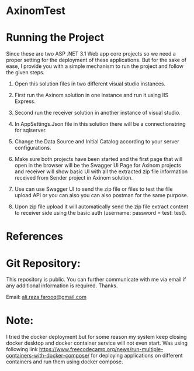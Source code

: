 # AxinomTest
# Running the Project 

Since these are two ASP .NET 3.1 Web app core projects so we need a proper setting for the deployment of these applications. But for the sake of ease, I provide you with a simple mechanism to run the project and follow the given steps. 

 

1. Open this solution files in two different visual studio instances. 

1. First run the Axinom solution in one instance and run it using IIS Express. 

2. Second run the receiver solution in another instance of visual studio. 

3. In AppSettings.Json file in this solution there will be a connectionstring for sqlserver. 

3. Change the Data Source and Initial Catalog according to your server configurations. 

4. Make sure both projects have been started and the first page that will open in the browser will be the Swagger UI Page for Axinom projects and receiver will show basic UI with all the extracted zip file information received from Sender project in Axinom solution. 

5. Use can use Swagger UI to send the zip file or files to test the file upload API or you can also you can also postman for the same purpose. 

6. Upon zip file upload it will automatically send the zip file extract content to receiver side using the basic auth (username: password = test: test). 

# References 

# Git Repository: 

This repository is public. You can further communicate with me via email if any additional information is required. Thanks. 

Email: ali.raza.farooq@gmail.com 

# Note:
I tried the docker deployment but for some reason my system keep closing docker desktop and docker container service will not even start. Was using following link https://www.freecodecamp.org/news/run-multiple-containers-with-docker-compose/ for deploying applications on different containers and run them using docker compose.

